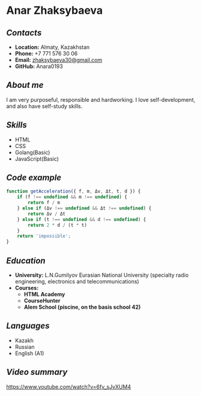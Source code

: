 # Anar Zhaksybaeva

## _Contacts_

- **Location:** Almaty, Kazakhstan
- **Phone:** +7 771 576 30 06
- **Email:** zhaksybaeva30@gmail.com
- **GitHub:** Anara0193

## _About me_

I am very purposeful, responsible and hardworking. I love self-development, and also have self-study skills.

## _Skills_

- HTML
- CSS
- Golang(Basic)
- JavaScript(Basic)

## _Code example_

``` javascript
function getAcceleration({ f, m, Δv, Δt, t, d }) {
    if (f !== undefined && m !== undefined) {
        return f / m
    } else if (Δv !== undefined && Δt !== undefined) {
        return Δv / Δt
    } else if (t !== undefined && d !== undefined) {
        return 2 * d / (t * t)
    }
    return 'impossible';
}
```

## _Education_

- **University:** L.N.Gumilyov Eurasian National University  (specialty radio engineering, electronics and telecommunications)
- **Courses:**
    - **HTML Academy**
    - **CourseHunter**
    - **Alem School (piscine, on the basis school 42)**

## _Languages_ 
- Kazakh
- Russian
- English (A1)

## _Video summary_

https://www.youtube.com/watch?v=6fv_sJvXUM4
